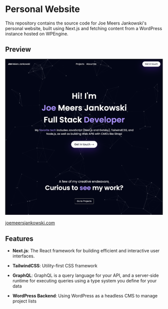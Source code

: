 # Personal Website

This repository contains the source code for Joe Meers Jankowski's personal website, built using Next.js and fetching content from a WordPress instance hosted on WPEngine.

## Preview

![joemeersjankowski.com](./jmjwebsite.png)

[joemeersjankowski.com](https://joemeersjankowski.com)

## Features

- **Next.js**: The React framework for building efficient and interactive user interfaces.
- **TailwindCSS**: Utility-first CSS framework
- **GraphQL**: GraphQL is a query language for your API, and a server-side runtime for executing queries using a type system you define for your data

- **WordPress Backend**: Using WordPress as a headless CMS to manage project lists
